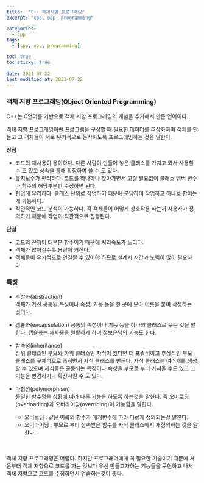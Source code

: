```yaml
---
title:  "C++ 객체지향 프로그래밍"
excerpt: "cpp, oop, programming"

categories:
  - Cpp
tags:
  - [cpp, oop, programming]

toc: true
toc_sticky: true
 
date: 2021-07-22
last_modified_at: 2021-07-22
---  
```


### 객체 지향 프로그래밍(Object Oriented Programming)  
C++는 C언어를 기반으로 객체 지향 프로그래밍의 개념을 추가해서 만든 언어이다.  

객체 지향 프로그래밍이란 프로그램을 구성할 때 필요한 데이터를 추상화하여 객체를 만들고 그 객체들이 서로 유기적으로 동작하도록 프로그래밍하는 것을 말한다.  


**장점**  
  * 코드의 재사용이 용이하다. 다른 사람이 만들어 놓은 클래스를 가지고 와서 사용할 수 도 있고 상속을 통해 확장하여 쓸 수 도 있다.  
  * 유지보수가 편리하다. 코드를 하나하나 찾아가면서 고칠 필요없이 클래스 멤버 변수나 함수의 해당부분만 수정하면 된다.
  * 협업에 유리하다. 클래스 단위로 작업하기 때문에 분담하여 작업하고 하나로 합치는게 가능하다.  
  * 직관적인 코드 분석이 가능하다. 각 객체들이 어떻게 상호작용 하는지 사용자가 정의하기 때문에 작업이 직관적으로 진행된다. 

**단점**
  * 코드의 진행이 대부분 함수이기 때문에 처리속도가 느리다.
  * 객체가 많아질수록 용량이 커진다.  
  * 객체들이 유기적으로 연결될 수 있어야 하므로 설계시 시간과 노력이 많이 필요하다.

### 특징  
  * 추상화(abstraction)  
    객체가 가진 공통된 특징이나 속성, 기능 등을 한 곳에 모아 이름을 붙여 작성하는 것이다. 
  
  * 캡슐화(encapsulation)
    공통의 속성이나 기능 등을 하나의 클래스로 묶는 것을 말한다. 캡슐화는 재사용을 원활하게 하며 정보은닉의 기능도 한다.

  * 상속성(inheritance)  
    상위 클래스인 부모와 하위 클래스인 자식이 있다면 더 포괄적이고 추상적인 부모 클래스를 구체적으로 좁히면서 자식 클래스를 만든다. 자식 클래스는 여러개를 생성할 수 있으며 자식들은 공통되는 특징이나 속성을 부모로 부터 가져올 수도 있고 그 기능을 변경하거나 확장시킬 수 도 있다.  
  
  * 다형성(polymorphism)  
    동일한 함수명을 상황에 따라 다른 기능을 하도록 하는것을 말한다. 즉 오버로딩(overloading)과 오버라이딩(overriding)이 가능함을 말한다.  
    * 오버로딩 : 같은 이름의 함수가 매개변수에 따라 다르게 정의되는걸 말한다.
    * 오버라이딩 : 부모로 부터 상속받은 함수를 자식 클래스에서 재정의하는 것을 말한다.


<br/><br/>
객체 지향 프로그래밍은 어렵다. 하지만 프로그래머에게 꼭 필요한 기술이기 때문에 처음부터 객체 지향으로 코드를 짜는 것보다 우선 만들고자하는 기능들을 구현하고 나서 객체 지향으로 코드를 수정하면서 연습하는것이 좋다.
